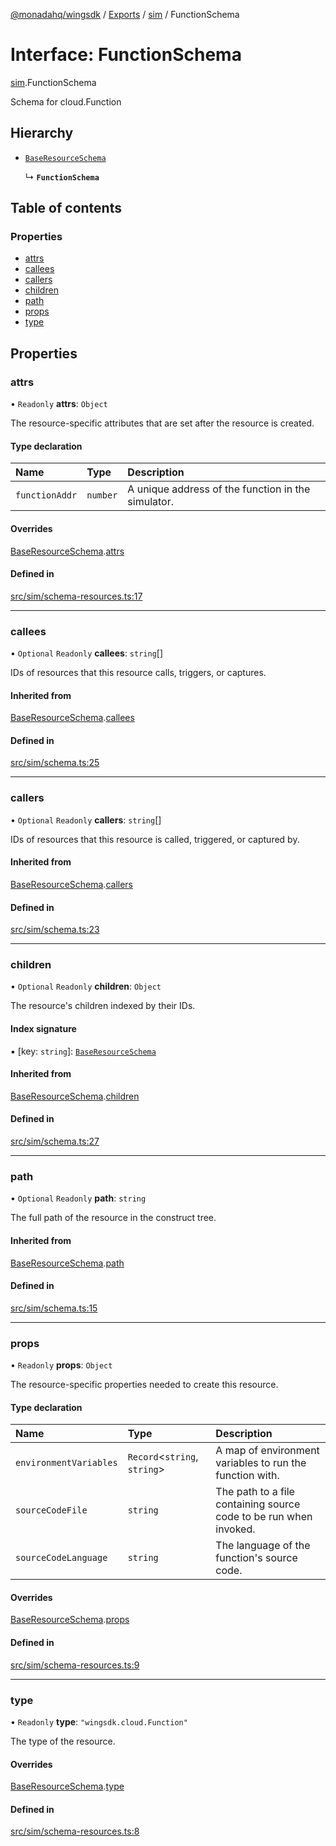 [@monadahq/wingsdk](../README.md) / [Exports](../modules.md) / [sim](../modules/sim.md) / FunctionSchema

# Interface: FunctionSchema

[sim](../modules/sim.md).FunctionSchema

Schema for cloud.Function

## Hierarchy

- [`BaseResourceSchema`](sim.BaseResourceSchema.md)

  ↳ **`FunctionSchema`**

## Table of contents

### Properties

- [attrs](sim.FunctionSchema.md#attrs)
- [callees](sim.FunctionSchema.md#callees)
- [callers](sim.FunctionSchema.md#callers)
- [children](sim.FunctionSchema.md#children)
- [path](sim.FunctionSchema.md#path)
- [props](sim.FunctionSchema.md#props)
- [type](sim.FunctionSchema.md#type)

## Properties

### attrs

• `Readonly` **attrs**: `Object`

The resource-specific attributes that are set after the resource is created.

#### Type declaration

| Name | Type | Description |
| :------ | :------ | :------ |
| `functionAddr` | `number` | A unique address of the function in the simulator. |

#### Overrides

[BaseResourceSchema](sim.BaseResourceSchema.md).[attrs](sim.BaseResourceSchema.md#attrs)

#### Defined in

[src/sim/schema-resources.ts:17](https://github.com/monadahq/winglang/blob/438eedb/libs/wingsdk/src/sim/schema-resources.ts#L17)

___

### callees

• `Optional` `Readonly` **callees**: `string`[]

IDs of resources that this resource calls, triggers, or captures.

#### Inherited from

[BaseResourceSchema](sim.BaseResourceSchema.md).[callees](sim.BaseResourceSchema.md#callees)

#### Defined in

[src/sim/schema.ts:25](https://github.com/monadahq/winglang/blob/438eedb/libs/wingsdk/src/sim/schema.ts#L25)

___

### callers

• `Optional` `Readonly` **callers**: `string`[]

IDs of resources that this resource is called, triggered, or captured by.

#### Inherited from

[BaseResourceSchema](sim.BaseResourceSchema.md).[callers](sim.BaseResourceSchema.md#callers)

#### Defined in

[src/sim/schema.ts:23](https://github.com/monadahq/winglang/blob/438eedb/libs/wingsdk/src/sim/schema.ts#L23)

___

### children

• `Optional` `Readonly` **children**: `Object`

The resource's children indexed by their IDs.

#### Index signature

▪ [key: `string`]: [`BaseResourceSchema`](sim.BaseResourceSchema.md)

#### Inherited from

[BaseResourceSchema](sim.BaseResourceSchema.md).[children](sim.BaseResourceSchema.md#children)

#### Defined in

[src/sim/schema.ts:27](https://github.com/monadahq/winglang/blob/438eedb/libs/wingsdk/src/sim/schema.ts#L27)

___

### path

• `Optional` `Readonly` **path**: `string`

The full path of the resource in the construct tree.

#### Inherited from

[BaseResourceSchema](sim.BaseResourceSchema.md).[path](sim.BaseResourceSchema.md#path)

#### Defined in

[src/sim/schema.ts:15](https://github.com/monadahq/winglang/blob/438eedb/libs/wingsdk/src/sim/schema.ts#L15)

___

### props

• `Readonly` **props**: `Object`

The resource-specific properties needed to create this resource.

#### Type declaration

| Name | Type | Description |
| :------ | :------ | :------ |
| `environmentVariables` | `Record`<`string`, `string`\> | A map of environment variables to run the function with. |
| `sourceCodeFile` | `string` | The path to a file containing source code to be run when invoked. |
| `sourceCodeLanguage` | `string` | The language of the function's source code. |

#### Overrides

[BaseResourceSchema](sim.BaseResourceSchema.md).[props](sim.BaseResourceSchema.md#props)

#### Defined in

[src/sim/schema-resources.ts:9](https://github.com/monadahq/winglang/blob/438eedb/libs/wingsdk/src/sim/schema-resources.ts#L9)

___

### type

• `Readonly` **type**: ``"wingsdk.cloud.Function"``

The type of the resource.

#### Overrides

[BaseResourceSchema](sim.BaseResourceSchema.md).[type](sim.BaseResourceSchema.md#type)

#### Defined in

[src/sim/schema-resources.ts:8](https://github.com/monadahq/winglang/blob/438eedb/libs/wingsdk/src/sim/schema-resources.ts#L8)
